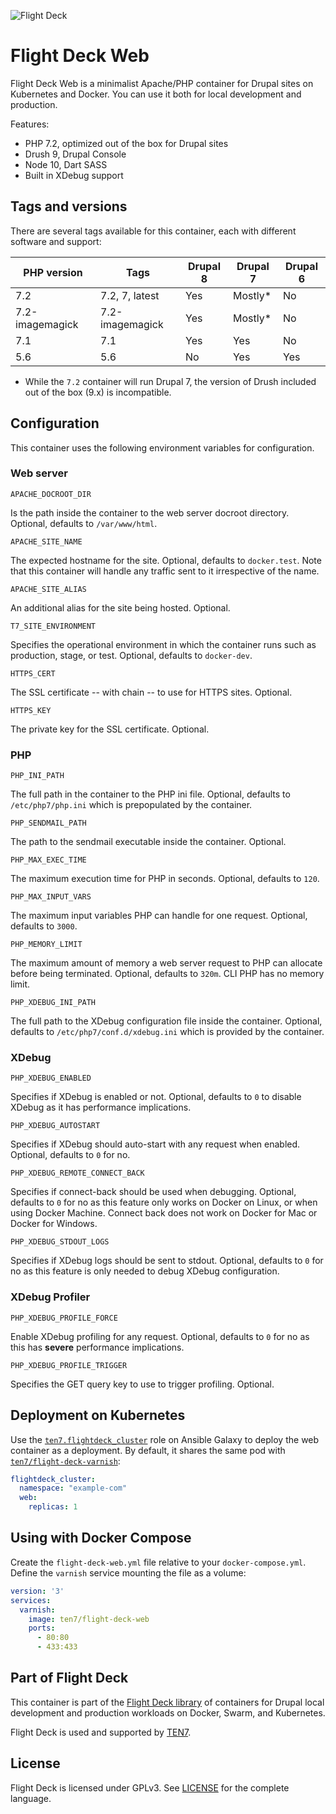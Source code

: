 ![Flight Deck](https://raw.githubusercontent.com/ten7/flight-deck/master/flightdeck-logo.png)

# Flight Deck Web

Flight Deck Web is a minimalist Apache/PHP container for Drupal sites on Kubernetes and Docker. You can use it both for local development and production.

Features:
* PHP 7.2, optimized out of the box for Drupal sites
* Drush 9, Drupal Console
* Node 10, Dart SASS
* Built in XDebug support

## Tags and versions

There are several tags available for this container, each with different software and support:

| PHP version | Tags | Drupal 8 | Drupal 7 | Drupal 6 |
| ----------- | ---- | -------- | -------- | -------- |
| 7.2 | 7.2, 7, latest | Yes | Mostly* | No |
| 7.2-imagemagick | 7.2-imagemagick | Yes | Mostly* | No |
| 7.1 | 7.1 | Yes | Yes | No |
| 5.6 | 5.6 | No | Yes | Yes |

* While the `7.2` container will run Drupal 7, the version of Drush included out of the box (9.x) is incompatible.

## Configuration

This container uses the following environment variables for configuration.

### Web server

`APACHE_DOCROOT_DIR`

Is the path inside the container to the web server docroot directory. Optional, defaults to `/var/www/html`.

`APACHE_SITE_NAME`

The expected hostname for the site. Optional, defaults to `docker.test`. Note that this container will handle any traffic sent to it irrespective of the name.

`APACHE_SITE_ALIAS`

An additional alias for the site being hosted. Optional.

`T7_SITE_ENVIRONMENT`

Specifies the operational environment in which the container runs such as production, stage, or test. Optional, defaults to `docker-dev`.

`HTTPS_CERT`

The SSL certificate -- with chain -- to use for HTTPS sites. Optional.

`HTTPS_KEY`

The private key for the SSL certificate. Optional.

### PHP

`PHP_INI_PATH`

The full path in the container to the PHP ini file. Optional, defaults to `/etc/php7/php.ini` which is prepopulated by the container.

`PHP_SENDMAIL_PATH`

The path to the sendmail executable inside the container. Optional.

`PHP_MAX_EXEC_TIME`

The maximum execution time for PHP in seconds. Optional, defaults to `120`.

`PHP_MAX_INPUT_VARS`

The maximum input variables PHP can handle for one request. Optional, defaults to `3000`.

`PHP_MEMORY_LIMIT`

The maximum amount of memory a web server request to PHP can allocate before being terminated. Optional, defaults to `320m`. CLI PHP has no memory limit.

`PHP_XDEBUG_INI_PATH`

The full path to the XDebug configuration file inside the container. Optional, defaults to `/etc/php7/conf.d/xdebug.ini` which is provided by the container.

### XDebug

`PHP_XDEBUG_ENABLED`

Specifies if XDebug is enabled or not. Optional, defaults to `0` to disable XDebug as it has performance implications.

`PHP_XDEBUG_AUTOSTART`

Specifies if XDebug should auto-start with any request when enabled. Optional, defaults to `0` for no.

`PHP_XDEBUG_REMOTE_CONNECT_BACK`

Specifies if connect-back should be used when debugging. Optional, defaults to `0` for no as this feature only works on Docker on Linux, or when using Docker Machine. Connect back does not work on Docker for Mac or Docker for Windows.

`PHP_XDEBUG_STDOUT_LOGS`

Specifies if XDebug logs should be sent to stdout. Optional, defaults to `0` for no as this feature is only needed to debug XDebug configuration.

### XDebug Profiler

`PHP_XDEBUG_PROFILE_FORCE`

Enable XDebug profiling for any request. Optional, defaults to `0` for no as this has **severe** performance implications.

`PHP_XDEBUG_PROFILE_TRIGGER`

Specifies the GET query key to use to trigger profiling. Optional.

## Deployment on Kubernetes

Use the [`ten7.flightdeck_cluster`](https://galaxy.ansible.com/ten7/flightdeck_cluster) role on Ansible Galaxy to deploy the web container as a deployment. By default, it shares the same pod with [`ten7/flight-deck-varnish`](https://github.com/ten7/flight-deck-varnish):

```yaml
flightdeck_cluster:
  namespace: "example-com"
  web:
    replicas: 1
```

## Using with Docker Compose

Create the `flight-deck-web.yml` file relative to your `docker-compose.yml`. Define the `varnish` service mounting the file as a volume:

```yaml
version: '3'
services:
  varnish:
    image: ten7/flight-deck-web
    ports:
      - 80:80
      - 433:433
```

## Part of Flight Deck

This container is part of the [Flight Deck library](https://github.com/ten7/flight-deck) of containers for Drupal local development and production workloads on Docker, Swarm, and Kubernetes.

Flight Deck is used and supported by [TEN7](https://ten7.com/).

## License

Flight Deck is licensed under GPLv3. See [LICENSE](https://raw.githubusercontent.com/ten7/flight-deck/master/LICENSE) for the complete language.
